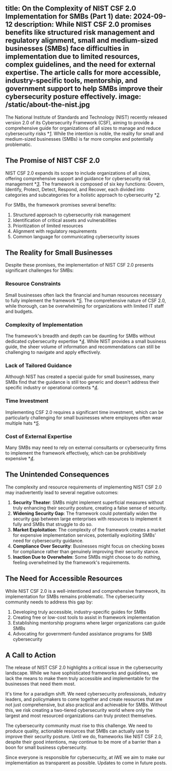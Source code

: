 title: On the Complexity of NIST CSF 2.0 Implementation for SMBs (Part 1)
date: 2024-09-12
description: While NIST CSF 2.0 promises benefits like structured risk management and regulatory alignment, small and medium-sized businesses (SMBs) face difficulties in implementation due to limited resources, complex guidelines, and the need for external expertise. The article calls for more accessible, industry-specific tools, mentorship, and government support to help SMBs improve their cybersecurity posture effectively.
image: /static/about-the-nist.jpg
---

The National Institute of Standards and Technology (NIST) recently released version 2.0 of its Cybersecurity Framework (CSF), aiming to provide a comprehensive guide for organizations of all sizes to manage and reduce cybersecurity risks \**[1](https://www.nist.gov/cyberframework)*. While the intention is noble, the reality for small and medium-sized businesses (SMBs) is far more complex and potentially problematic.

## The Promise of NIST CSF 2.0

NIST CSF 2.0 expands its scope to include organizations of all sizes, offering comprehensive support and guidance for cybersecurity risk management \**[3](https://www.rapidfiretools.com/blog/nist-csf-2-0/)*. The framework is composed of six key functions: Govern, Identify, Protect, Detect, Respond, and Recover, each divided into categories and subcategories for a holistic approach to cybersecurity \**[2](https://www.typetec.ie/post/nist-2-0-a-comprehensive-guide-for-smbs)*.

For SMBs, the framework promises several benefits:

1. Structured approach to cybersecurity risk management
2. Identification of critical assets and vulnerabilities
3. Prioritization of limited resources
4. Alignment with regulatory requirements
5. Common language for communicating cybersecurity issues

## The Reality for Small Businesses

Despite these promises, the implementation of NIST CSF 2.0 presents significant challenges for SMBs:

### Resource Constraints

Small businesses often lack the financial and human resources necessary to fully implement the framework \**[5](https://www.smith-howard.com/how-smbs-can-take-advantage-of-the-nist-cybersecurity-framework-2-0/)*. The comprehensive nature of CSF 2.0, while thorough, can be overwhelming for organizations with limited IT staff and budgets.

### Complexity of Implementation

The framework's breadth and depth can be daunting for SMBs without dedicated cybersecurity expertise \**[4](https://www.coro.net/blog/how-nist-csf-2-0-helps-small-businesses)*. While NIST provides a small business guide, the sheer volume of information and recommendations can still be challenging to navigate and apply effectively.

### Lack of Tailored Guidance

Although NIST has created a special guide for small businesses, many SMBs find that the guidance is still too generic and doesn't address their specific industry or operational contexts \**[4](https://www.coro.net/blog/how-nist-csf-2-0-helps-small-businesses)*.

### Time Investment

Implementing CSF 2.0 requires a significant time investment, which can be particularly challenging for small businesses where employees often wear multiple hats \**[5](https://www.smith-howard.com/how-smbs-can-take-advantage-of-the-nist-cybersecurity-framework-2-0/)*.

### Cost of External Expertise

Many SMBs may need to rely on external consultants or cybersecurity firms to implement the framework effectively, which can be prohibitively expensive \**[4](https://www.coro.net/blog/how-nist-csf-2-0-helps-small-businesses)*.

## The Unintended Consequences

The complexity and resource requirements of implementing NIST CSF 2.0 may inadvertently lead to several negative outcomes:

1. **Security Theater**: SMBs might implement superficial measures without truly enhancing their security posture, creating a false sense of security.
2. **Widening Security Gap**: The framework could potentially widen the security gap between large enterprises with resources to implement it fully and SMBs that struggle to do so.
3. **Market Exploitation**: The complexity of the framework creates a market for expensive implementation services, potentially exploiting SMBs' need for cybersecurity guidance.
4. **Compliance Over Security**: Businesses might focus on checking boxes for compliance rather than genuinely improving their security stance.
5. **Inaction Due to Overwhelm**: Some SMBs might choose to do nothing, feeling overwhelmed by the framework's requirements.

## The Need for Accessible Resources

While NIST CSF 2.0 is a well-intentioned and comprehensive framework, its implementation for SMBs remains problematic. The cybersecurity community needs to address this gap by:

1. Developing truly accessible, industry-specific guides for SMBs
2. Creating free or low-cost tools to assist in framework implementation
3. Establishing mentorship programs where larger organizations can guide SMBs
4. Advocating for government-funded assistance programs for SMB cybersecurity

## A Call to Action

The release of NIST CSF 2.0 highlights a critical issue in the cybersecurity landscape. While we have sophisticated frameworks and guidelines, we lack the means to make them truly accessible and implementable for the businesses that need them most.

It's time for a paradigm shift. We need cybersecurity professionals, industry leaders, and policymakers to come together and create resources that are not just comprehensive, but also practical and achievable for SMBs. Without this, we risk creating a two-tiered cybersecurity world where only the largest and most resourced organizations can truly protect themselves.

The cybersecurity community must rise to this challenge. We need to produce quality, actionable resources that SMBs can actually use to improve their security posture. Until we do, frameworks like NIST CSF 2.0, despite their good intentions, may continue to be more of a barrier than a boon for small business cybersecurity.

Since everyone is responsible for cybersecurity, at iWE we aim to make our implementation as transparent as possible. Updates to come in future posts.